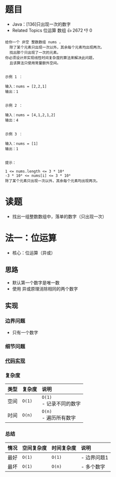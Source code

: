 # 题目

- Java：[136]只出现一次的数字
- Related Topics 位运算 数组 👍 2672 👎 0

```text
给你一个 非空 整数数组 nums ，
  除了某个元素只出现一次以外，其余每个元素均出现两次。
  找出那个只出现了一次的元素。 
你必须设计并实现线性时间复杂度的算法来解决此问题，
  且该算法只使用常量额外空间。 


示例 1 ： 

输入：nums = [2,2,1]
输出：1


示例 2 ： 

输入：nums = [4,1,2,1,2]
输出：4


示例 3 ： 

输入：nums = [1]
输出：1


提示： 

1 <= nums.length <= 3 * 10⁴ 
-3 * 10⁴ <= nums[i] <= 3 * 10⁴ 
除了某个元素只出现一次以外，其余每个元素均出现两次。 
```

# 读题

- 找出一组整数数组中，落单的数字（只出现一次）

# 法一：位运算

- 核心：位运算（异或）

## 思路

- 默认第一个数字是唯一数
- 使用 异或原理消除相同的两个数字

## 实现

### 边界问题

- 只有一个数字

### 细节问题

### [代码实现](Demo01.java)

### 复杂度

类型 | 复杂度 | 说明
:--- |:--- |:---
空间 | `O(1)` | `O(1)` </br> - 记录不同的数字
时间 | `O(n)` | `O(n)` </br> - 遍历所有数字

### 总结

情况 | 空间复杂度 | 时间复杂度 | 说明
:--- |:--- |:--- |:---
最好 | `O(1)` | `O(1)` | - 边界问题1
最坏 | `O(1)` | `O(n)` | - 多个数字
